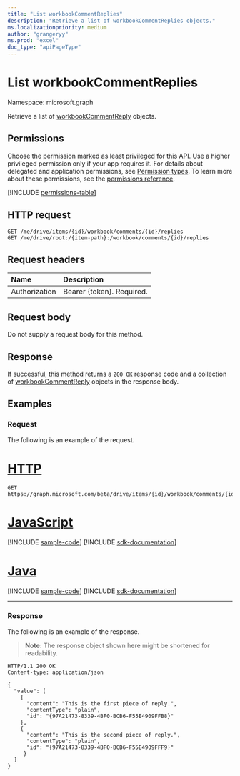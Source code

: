 ```yaml
---
title: "List workbookCommentReplies"
description: "Retrieve a list of workbookCommentReplies objects."
ms.localizationpriority: medium
author: "grangeryy"
ms.prod: "excel"
doc_type: "apiPageType"
---
```


# List workbookCommentReplies

Namespace: microsoft.graph

Retrieve a list of [workbookCommentReply](../resources/workbookcommentreply.md) objects.

## Permissions

Choose the permission marked as least privileged for this API. Use a higher privileged permission only if your app requires it. For details about delegated and application permissions, see [Permission types](/graph/permissions-overview#permission-types). To learn more about these permissions, see the [permissions reference](/graph/permissions-reference).

<!-- { "blockType": "permissions", "name": "workbookcomment_list_replies" } -->
[!INCLUDE [permissions-table](../includes/permissions/workbookcomment-list-replies-permissions.md)]

## HTTP request

<!-- { "blockType": "ignored" } -->

```http
GET /me/drive/items/{id}/workbook/comments/{id}/replies
GET /me/drive/root:/{item-path}:/workbook/comments/{id}/replies
```

## Request headers

| Name      |Description|
|:----------|:----------|
| Authorization | Bearer {token}. Required. |

## Request body

Do not supply a request body for this method.

## Response

If successful, this method returns a `200 OK` response code and a collection of [workbookCommentReply](../resources/workbookcommentreply.md) objects in the response body.

## Examples

### Request

The following is an example of the request.

# [HTTP](#tab/http)
<!-- {
  "blockType": "request",
  "name": "get_replies_2"
}-->

```msgraph-interactive
GET https://graph.microsoft.com/beta/drive/items/{id}/workbook/comments/{id}/replies
```

# [JavaScript](#tab/javascript)
[!INCLUDE [sample-code](../includes/snippets/javascript/get-replies-2-javascript-snippets.md)]
[!INCLUDE [sdk-documentation](../includes/snippets/snippets-sdk-documentation-link.md)]

# [Java](#tab/java)
[!INCLUDE [sample-code](../includes/snippets/java/get-replies-2-java-snippets.md)]
[!INCLUDE [sdk-documentation](../includes/snippets/snippets-sdk-documentation-link.md)]

---

### Response

The following is an example of the response.

> **Note:** The response object shown here might be shortened for readability.

<!-- {
  "blockType": "response",
  "truncated": true,
  "@odata.type": "microsoft.graph.workbookCommentReply",
  "isCollection": true
} -->

```http
HTTP/1.1 200 OK
Content-type: application/json

{
  "value": [
    {
      "content": "This is the first piece of reply.",
      "contentType": "plain",
      "id": "{97A21473-8339-4BF0-BCB6-F55E4909FFB8}" 
    },
    {
      "content": "This is the second piece of reply.",
      "contentType": "plain",
      "id": "{97A21473-8339-4BF0-BCB6-F55E4909FFF9}"
     }
  ]
}
```

<!-- uuid: 16cd6b66-4b1a-43a1-adaf-3a886856ed98
2019-02-04 14:57:30 UTC -->
<!-- {
  "type": "#page.annotation",
  "description": "List replies",
  "keywords": "",
  "section": "documentation",
  "tocPath": ""
}-->


